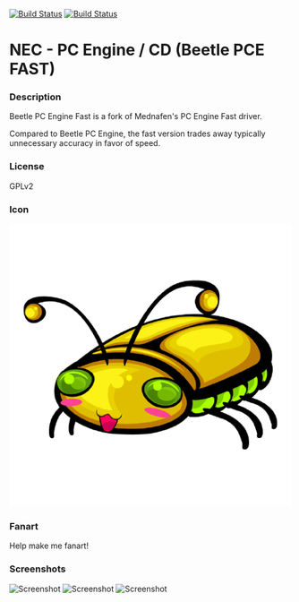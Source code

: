 [![Build Status](https://travis-ci.org/kodi-game/game.libretro.beetle-pce-fast.svg?branch=master)](https://travis-ci.org/kodi-game/game.libretro.beetle-pce-fast)
[![Build Status](https://ci.appveyor.com/api/projects/status/github/kodi-game/game.libretro.beetle-pce-fast?svg=true)](https://ci.appveyor.com/project/kodi-game/game-libretro-beetle-pce-fast)

# NEC - PC Engine / CD (Beetle PCE FAST)

### Description

Beetle PC Engine Fast is a fork of Mednafen&apos;s PC Engine Fast driver.

Compared to Beetle PC Engine, the fast version trades away typically unnecessary accuracy in favor of speed.

### License

GPLv2

### Icon

![Icon](game.libretro.beetle-pce-fast/resources/icon.png)

### Fanart

Help make me fanart!

### Screenshots

![Screenshot](game.libretro.beetle-pce-fast/resources/screenshot-01.jpg)
![Screenshot](game.libretro.beetle-pce-fast/resources/screenshot-02.jpg)
![Screenshot](game.libretro.beetle-pce-fast/resources/screenshot-03.jpg)
